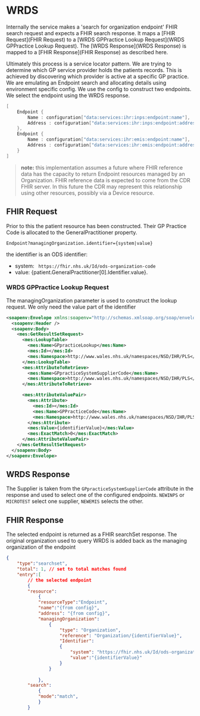 # WRDS

Internally the service makes a 'search for organization endpoint' FHIR search request and expects a FHIR search response. It maps a [FHIR Request](FHIR Request) to a [WRDS GPPractice Lookup Request](WRDS GPPractice Lookup Request). The [WRDS Response](WRDS Response) is mapped to a [FHIR Response](FHIR Response) as described here. 

Ultimately this process is a service locator pattern.  We are trying to determine which GP service provider holds the patients records. This is achieved by discovering which provider is active at a specific GP practice. We are emulating an Endpoint search and allocating details using environment specific config. We use the config to construct two endpoints. We select the endpoint using the WRDS response.

```c#
[
    Endpoint { 
    	Name : configuration["data:services:ihr:inps:endpoint:name"], 
    	Address : configuration["data:services:ihr:inps:endpoint:address"] 
    },
	Endpoint { 
    	Name : configuration["data:services:ihr:emis:endpoint:name"], 
    	Address : configuration["data:services:ihr:emis:endpoint:address"] 
	}
]
```



> **note:** this implementation assumes a future where FHIR reference data has the capacity to return Endpoint resources managed by an Organization. FHIR reference data is expected to come from the CDR FHIR server. In this future the CDR may represent this relationship using other resources, possibly via a Device resource.



## FHIR Request

Prior to this the patient resource has been constructed. Their GP Practice Code is allocated to the GeneralPractitioner property.

```Endpoint?managingOrganization.identifier={system|value}```

the identifier is an ODS identifier:

* system: `` https://fhir.nhs.uk/Id/ods-organization-code`` 
* value: {patient.GeneralPractitioner[0].Identifier.value}.



### WRDS GPPractice Lookup Request

The managingOrganization parameter is used to construct the lookup request. We only need the value part of the identifier

```xml
<soapenv:Envelope xmlns:soapenv="http://schemas.xmlsoap.org/soap/envelope/" xmlns:mes="http://www.wales.nhs.uk/namespaces/MessageRelease2">
  <soapenv:Header />
  <soapenv:Body>
    <mes:GetResultSetRequest>
      <mes:LookupTable>
        <mes:Name>GPpracticeLookup</mes:Name>
        <mes:Id></mes:Id>
        <mes:Namespace>http://www.wales.nhs.uk/namespaces/NSD/IHR/PLS</mes:Namespace>
      </mes:LookupTable>
      <mes:AttributeToRetrieve>
        <mes:Name>GPpracticeSystemSupplierCode</mes:Name>
        <mes:Namespace>http://www.wales.nhs.uk/namespaces/NSD/IHR/PLS</mes:Namespace>
      </mes:AttributeToRetrieve>

      <mes:AttributeValuePair>
        <mes:Attribute>
          <mes:Id></mes:Id>
          <mes:Name>GPPracticeCode</mes:Name>
          <mes:Namespace>http://www.wales.nhs.uk/namespaces/NSD/IHR/PLS</mes:Namespace>
        </mes:Attribute>
        <mes:Value>{identifierValue}</mes:Value>
        <mes:ExactMatch>0</mes:ExactMatch>
      </mes:AttributeValuePair>
    </mes:GetResultSetRequest>
  </soapenv:Body>
</soapenv:Envelope>
```

## WRDS Response

The Supplier is taken from the ``GPpracticeSystemSupplierCode`` attribute in the response and used to select one of the configured endpoints. ``NEWINPS`` or ``MICROTEST`` select one supplier, ``NEWEMIS`` selects the other.



## FHIR Response

The selected endpoint is returned as a FHIR searchSet response. The original organization used to query WRDS is added back as the managing organization of the endpoint

```json
{
	"type":"searchset",
    "total": 1, // set to total matches found
    "entry":[
        // the selected endpoint
    	{
        "resource":
            {
    		"resourceType":"Endpoint",
            "name":"{from config}",
            "address": "{from config}",
            "managingOrganization":
                {
                    "type": "Organization",
                    "reference": "Organization/{identifierValue}",
                    "Identifier":
                    {
                        "system": "https://fhir.nhs.uk/Id/ods-organization-code",
                        "value":"{identifierValue}"
                    }
                }
                
            },
        "search":
         	{
            "mode":"match", 
            }
        }  
```

